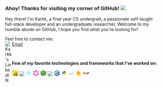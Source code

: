 ### Ahoy! Thanks for visiting my corner of GitHub! <img src="https://media.giphy.com/media/hvRJCLFzcasrR4ia7z/giphy.gif" width="25px">

Hey there! I'm Kartik, a final year CS undergrad, a passionate self-taught full-stack developer and an undergraduate researcher. Welcome to my humble abode on GitHub, I hope you find what you're looking for! 

Feel free to contact me:
<br />
<a href="https://www.linkedin.com/in/kartikson1/">
  <img align="left" alt="Kartik's LinkedIN" width="22px" src="https://raw.githubusercontent.com/peterthehan/peterthehan/master/assets/linkedin.svg" />
</a>
<a href = "mailto: kartiksoni2209@gmail.com">
  Email
</a>
<!-- 
<br />
![](https://visitor-badge.glitch.me/badge?page_id=kartikson1.kartikson1) -->
<br />

**Few of my favorite technologies and frameworks that I've worked on:**  

<code><img height="20" src="https://raw.githubusercontent.com/github/explore/80688e429a7d4ef2fca1e82350fe8e3517d3494d/topics/javascript/javascript.png"></code>
<code><img height="20" src="https://toppng.com/uploads/preview/whitepages-pro-machine-learning-machine-learning-model-ico-11563053120undutdpodt.png"></code>
<code><img height="20" src="https://raw.githubusercontent.com/github/explore/80688e429a7d4ef2fca1e82350fe8e3517d3494d/topics/react/react.png"></code>
<code><img height="20" src="https://raw.githubusercontent.com/github/explore/5c058a388828bb5fde0bcafd4bc867b5bb3f26f3/topics/graphql/graphql.png"></code>
<code><img height="20" src="https://raw.githubusercontent.com/github/explore/80688e429a7d4ef2fca1e82350fe8e3517d3494d/topics/nodejs/nodejs.png"></code>
<code><img height="20" src="https://cdn.icon-icons.com/icons2/2415/PNG/128/mongodb_original_wordmark_logo_icon_146425.png"></code>
<code><img height="20" src="https://raw.githubusercontent.com/github/explore/80688e429a7d4ef2fca1e82350fe8e3517d3494d/topics/cpp/cpp.png"></code>
<code><img height="20" src="https://raw.githubusercontent.com/github/explore/80688e429a7d4ef2fca1e82350fe8e3517d3494d/topics/python/python.png"></code>
<code><img height="20" src="https://raw.githubusercontent.com/github/explore/80688e429a7d4ef2fca1e82350fe8e3517d3494d/topics/mysql/mysql.png"></code>
<code><img height="20" src="https://raw.githubusercontent.com/github/explore/80688e429a7d4ef2fca1e82350fe8e3517d3494d/topics/firebase/firebase.png"></code>
<code><img height="20" src="https://raw.githubusercontent.com/github/explore/80688e429a7d4ef2fca1e82350fe8e3517d3494d/topics/git/git.png"></code>
